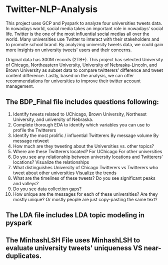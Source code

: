 # Twitter-NLP-Analysis
This project uses GCP and Pyspark to analyze four universities tweets data. In nowadays world, social media takes an important role in nowadays’ social life. Twitter is the one of the most influential social medias all over the world.  Many universities use Twitter to interact with their stakeholders and to promote school brand. By analyzing university tweets data, we could gain more insights on university tweets' users and their concerns. 

Original data has 300M records (2TB+). This project has selected University of Chicago, Northeastern University, University of Nebraska-Lincoln, and Brown University as subset data to compare twitterers’ difference and tweet content difference. Lastly, based on the analysis, we can offer recommendations for universities to improve their twitter account management.


## The BDP_Final file includes questions following: 

1. Identify tweets related to UChicago, Brown University, Northeast University, and university of Nebraska.
2. Complete thorough EDA to identify which variables you can use to profile the Twitterers
3. Identify the most prolific / influential Twitterers
    By message volume
    By message retweet
4. How much are they tweeting about the Universities vs. other topics?
5. Where are these Twitterers located?
    For UChicago
    For other universities
6. Do you see any relationship between university locations and Twitterers’ locations?
    Visualize the relationships
7. What distinguishes University of Chicago Twitterers vs Twitterers who tweet about other universities
    Visualize the trends
8. What are the timelines of these tweets? Do you see significant peaks and valleys?
9. Do you see data collection gaps?
10. How unique are the messages for each of these universities?
    Are they mostly unique? Or mostly people are just copy-pasting the same text?

## The LDA file includes LDA topic modeling in pyspark
## The MinhashLSH File uses MinhashLSH to evaluate university tweets' uniqueness VS near-duplicates. 


